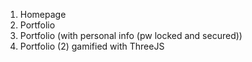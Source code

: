 1. Homepage
2. Portfolio
3. Portfolio (with personal info (pw locked and secured))
4. Portfolio (2) gamified with ThreeJS